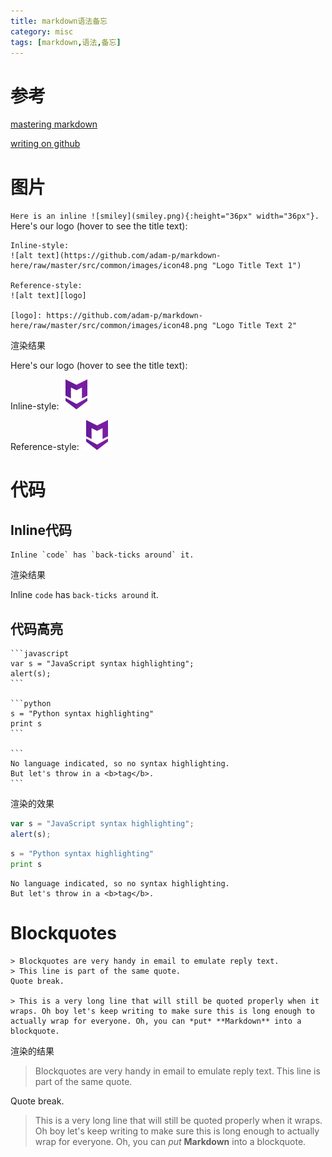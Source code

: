 ```yaml
---
title: markdown语法备忘
category: misc
tags: [markdown,语法,备忘]
---
```

# 参考
[mastering markdown][mastering-markdown]

[writing on github][writing-on-github]

# 图片
`
Here is an inline ![smiley](smiley.png){:height="36px" width="36px"}.
`
	Here's our logo (hover to see the title text):
	
	Inline-style: 
	![alt text](https://github.com/adam-p/markdown-here/raw/master/src/common/images/icon48.png "Logo Title Text 1")
	
	Reference-style: 
	![alt text][logo]
	
	[logo]: https://github.com/adam-p/markdown-here/raw/master/src/common/images/icon48.png "Logo Title Text 2"

渲染结果

Here's our logo (hover to see the title text):

Inline-style: 
![alt text](https://github.com/adam-p/markdown-here/raw/master/src/common/images/icon48.png "Logo Title Text 1")

Reference-style: 
![alt text][logo]

[logo]: https://github.com/adam-p/markdown-here/raw/master/src/common/images/icon48.png "Logo Title Text 2"


# 代码
## Inline代码
	Inline `code` has `back-ticks around` it.

渲染结果

Inline `code` has `back-ticks around` it.

## 代码高亮
	```javascript
	var s = "JavaScript syntax highlighting";
	alert(s);
	```
	 
	```python
	s = "Python syntax highlighting"
	print s
	```
	 
	```
	No language indicated, so no syntax highlighting. 
	But let's throw in a <b>tag</b>.
	```

渲染的效果
	
```javascript
var s = "JavaScript syntax highlighting";
alert(s);
```
 
```python
s = "Python syntax highlighting"
print s
```
 
```
No language indicated, so no syntax highlighting. 
But let's throw in a <b>tag</b>.
```

# Blockquotes
	> Blockquotes are very handy in email to emulate reply text.
	> This line is part of the same quote.
	Quote break.

	> This is a very long line that will still be quoted properly when it wraps. Oh boy let's keep writing to make sure this is long enough to actually wrap for everyone. Oh, you can *put* **Markdown** into a blockquote. 

渲染的结果
	
> Blockquotes are very handy in email to emulate reply text.
> This line is part of the same quote.

Quote break.

> This is a very long line that will still be quoted properly when it wraps. Oh boy let's keep writing to make sure this is long enough to actually wrap for everyone. Oh, you can *put* **Markdown** into a blockquote. 


[mastering-markdown]:https://guides.github.com/features/mastering-markdown/
[writing-on-github]:https://help.github.com/categories/writing-on-github/
